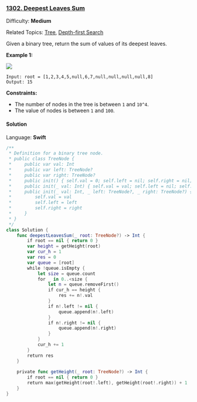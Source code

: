 ### [1302\. Deepest Leaves Sum](https://leetcode.com/problems/deepest-leaves-sum/)

Difficulty: **Medium**  

Related Topics: [Tree](https://leetcode.com/tag/tree/), [Depth-first Search](https://leetcode.com/tag/depth-first-search/)

Given a binary tree, return the sum of values of its deepest leaves.

**Example 1:**

**![](https://assets.leetcode.com/uploads/2019/07/31/1483_ex1.png)**

```
Input: root = [1,2,3,4,5,null,6,7,null,null,null,null,8]
Output: 15
```

**Constraints:**

*   The number of nodes in the tree is between `1` and `10^4`.
*   The value of nodes is between `1` and `100`.


#### Solution

Language: **Swift**

```swift
/**
 * Definition for a binary tree node.
 * public class TreeNode {
 *     public var val: Int
 *     public var left: TreeNode?
 *     public var right: TreeNode?
 *     public init() { self.val = 0; self.left = nil; self.right = nil; }
 *     public init(_ val: Int) { self.val = val; self.left = nil; self.right = nil; }
 *     public init(_ val: Int, _ left: TreeNode?, _ right: TreeNode?) {
 *         self.val = val
 *         self.left = left
 *         self.right = right
 *     }
 * }
 */
class Solution {
    func deepestLeavesSum(_ root: TreeNode?) -> Int {
        if root == nil { return 0 }
        var height = getHeight(root)
        var cur_h = 1
        var res = 0
        var queue = [root]
        while !queue.isEmpty {
            let size = queue.count
            for _ in 0..<size {
                let n = queue.removeFirst()
                if cur_h == height {
                    res += n!.val
                }
                if n!.left != nil {
                    queue.append(n!.left)
                }
                if n!.right != nil {
                    queue.append(n!.right)
                }
            }
            cur_h += 1
        }
        return res
    }
    
    private func getHeight(_ root: TreeNode?) -> Int {
        if root == nil { return 0 }
        return max(getHeight(root!.left), getHeight(root!.right)) + 1
    }
}
```